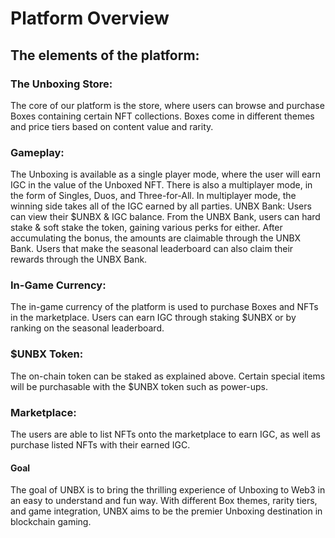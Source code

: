 # Platform Overview

## The elements of the platform:

### The Unboxing Store: 
The core of our platform is the store, where users can browse and purchase Boxes containing certain NFT collections. Boxes come in different themes and price tiers based on content value and rarity.
### Gameplay: 
The Unboxing is available as a single player mode, where the user will earn IGC in the value of the Unboxed NFT. There is also a multiplayer mode, in the form of Singles, Duos, and Three-for-All. In multiplayer mode, the winning side takes all of the IGC earned by all parties.
UNBX Bank: Users can view their $UNBX & IGC balance. From the UNBX Bank, users can hard stake & soft stake the token, gaining various perks for either. After accumulating the bonus, the amounts are claimable through the UNBX Bank. Users that make the seasonal leaderboard can also claim their rewards through the UNBX Bank.
### In-Game Currency: 
The in-game currency of the platform is used to purchase Boxes and NFTs in the marketplace. Users can earn IGC through staking $UNBX or by ranking on the seasonal leaderboard.
### $UNBX Token: 
The on-chain token can be staked as explained above. Certain special items will be purchasable with the $UNBX token such as power-ups.
### Marketplace: 
The users are able to list NFTs onto the marketplace to earn IGC, as well as purchase listed NFTs with their earned IGC.

#### Goal
The goal of UNBX is to bring the thrilling experience of Unboxing to Web3 in an easy to understand and fun way. With different Box themes, rarity tiers, and game integration, UNBX aims to be the premier Unboxing destination in blockchain gaming.
